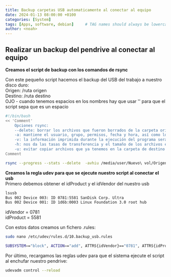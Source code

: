 ```yaml
---
title: Backup carpetas USB automaticamente al conectar al equipo
date: 2024-01-13 08:00:00 +0100
categories: [System]
tags: [Apps, software, debian]     # TAG names should always be lowercase
author: <noah>
---
```



## Realizar un backup del pendrive al conectar al equipo 

**Creamos el script de backup con los comandos de rsync**

Con este pequeño script  hacemos el backup del USB del trabajo a nuestro disco duro:  
	Origen:  /ruta origen  
	Destino: /ruta destino  
	OJO - cuando tenemos espacios en los nombres hay que usar '\' para que el script sepa que es un espacio  

``` bash
#!/bin/bash
<< 'Comment'
	Opciones rsync: 
	--delete: borrar los archivos que fueron borrados de la carpeta origen en la carpeta destino
	-a: mantiene el usuario, grupo, permisos, fecha y hora, así como los enlaces simbólicos
	-v: la información imprimida durante la ejecución del programa será mucho más detallada,
	-h: nos da las tasas de transferencia y el tamaño de los archivos en unidades razonables
	-u: evitar copiar archivos que ya tenemos en la carpeta de destino que no has sido modificados en la carpeta de origen
Comment

rsync --progress --stats --delete  -avhiu /media/user/Nuevo\ vol/Origen /home/user/Destino


```

**Creamos la regla udev para que se ejecute nuestro script al conectar el usb**  
Primero debemos obtener el idProduct y el idVendor del nuestro usb
``` bash
lsusb
Bus 002 Device 003: ID 0781:5581 SanDisk Corp. Ultra
Bus 002 Device 001: ID 1d6b:0003 Linux Foundation 3.0 root hub
```
idVendor = 0781  
idProduct = 5581  

Con estos datos creamos un fichero .rules:
``` bash
sudo nano /etc/udev/rules.d/10.backup_usb.rules
```
``` bash
SUBSYSTEM=="block", ACTION=="add", ATTRS{idVendor}=="0781", ATTRS{idProduct}=="5581", SYMLINK+="external", RUN+="/home/user/backup_usb.sh"
```

Por último, recargamos las reglas udev para que el sistema ejecute el script al enchufar nuestro pendrive:  
``` bash
udevadm control --reload
```
